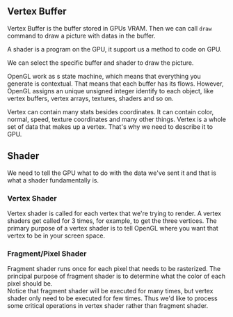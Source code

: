 ## Vertex Buffer

Vertex Buffer is the buffer stored in GPUs VRAM. Then we can call `draw` command to draw a picture with datas in the buffer.  

A shader is a program on the GPU, it support us a method to code on GPU.

We can select the specific buffer and shader to draw the picture.

OpenGL work as s state machine, which means that everything you generate is contextual. That means that each buffer has 
its flows. However, OpenGL assigns an unique unsigned integer identify to each object, like vertex buffers, vertex 
arrays, textures, shaders and so on.

Vertex can contain many stats besides coordinates. It can contain color, normal, speed, texture coordinates and
many other things. Vertex is a whole set of data that makes up a vertex. That's why we need to describe it to GPU.

## Shader

We need to tell the GPU what to do with the data we've sent it and that is what a shader fundamentally is.

### Vertex Shader

Vertex shader is called for each vertex that we're trying to render. A vertex shaders get called for 3 times, for example,
to get the three vertices. The primary purpose of a vertex shader is to tell OpenGL where you want that vertex to be in 
your screen space.

### Fragment/Pixel Shader

Fragment shader runs once for each pixel that needs to be rasterized. The principal purpose of fragment shader is to 
determine what the color of each pixel should be.  
Notice that fragment shader will be executed for many times, but vertex shader only need to be executed for few times.
Thus we'd like to process some critical operations in vertex shader rather than fragment shader.